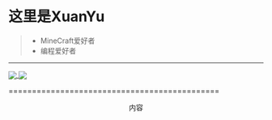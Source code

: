 # 这里是XuanYu
> * MineCraft爱好者
> * 编程爱好者
----------------------------------------------
<a href="https://github.com/anuraghazra/github-readme-stats">
  <img align="center" src="https://github-readme-stats.vercel.app/api/top-langs/?username=XuanYuSLF&bg_color=30,F0F8FF,E6E6FA" />
</a>
<a href="https://github.com/anuraghazra/convoychat">
  <img align="center" src="https://github-readme-stats.vercel.app/api?username=XuanYuSLF&show_icons=true&bg_color=30,F0F8FF,87CEFA,5F9EA0&icon_color=FFA07A" />
</a>

=============================================

<center>内容</center>
